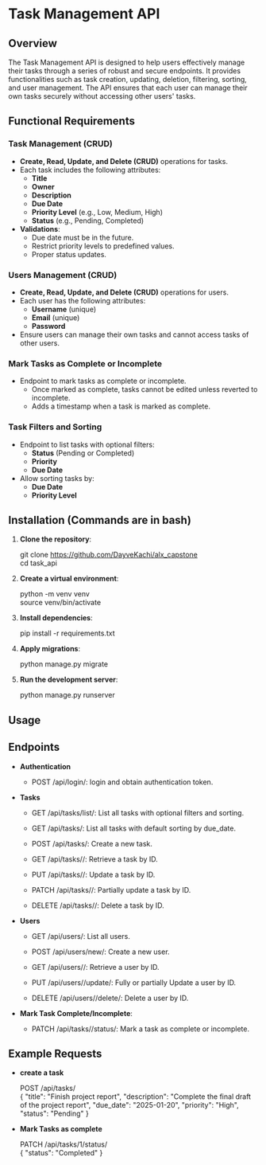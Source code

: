# Task Management API

## Overview
The Task Management API is designed to help users effectively manage their tasks through a series of robust and secure endpoints. It provides functionalities such as task creation, updating, deletion, filtering, sorting, and user management. The API ensures that each user can manage their own tasks securely without accessing other users' tasks.

## Functional Requirements

### Task Management (CRUD)
- **Create, Read, Update, and Delete (CRUD)** operations for tasks.
- Each task includes the following attributes:
  - **Title**
  - **Owner**
  - **Description**
  - **Due Date**
  - **Priority Level** (e.g., Low, Medium, High)
  - **Status** (e.g., Pending, Completed)
- **Validations**:
  - Due date must be in the future.
  - Restrict priority levels to predefined values.
  - Proper status updates.

### Users Management (CRUD)
- **Create, Read, Update, and Delete (CRUD)** operations for users.
- Each user has the following attributes:
  - **Username** (unique)
  - **Email** (unique)
  - **Password**
- Ensure users can manage their own tasks and cannot access tasks of other users.

### Mark Tasks as Complete or Incomplete
- Endpoint to mark tasks as complete or incomplete.
  - Once marked as complete, tasks cannot be edited unless reverted to incomplete.
  - Adds a timestamp when a task is marked as complete.

### Task Filters and Sorting
- Endpoint to list tasks with optional filters:
  - **Status** (Pending or Completed)
  - **Priority**
  - **Due Date**
- Allow sorting tasks by:
  - **Due Date**
  - **Priority Level**

## Installation (Commands are in bash)

1. **Clone the repository**:

   git clone https://github.com/DayveKachi/alx_capstone<br/>
   cd task_api


2. **Create a virtual environment**:

    python -m venv venv<br/>
    source venv/bin/activate

3. **Install dependencies**:

    pip install -r requirements.txt

4. **Apply migrations**:

    python manage.py migrate

5. **Run the development server**:

    python manage.py runserver



## Usage

## Endpoints

- **Authentication**

  - POST /api/login/: login and obtain authentication token.

- **Tasks**

  - GET /api/tasks/list/: List all tasks with optional filters and sorting.

  - GET /api/tasks/: List all tasks with default sorting by due_date.

  - POST /api/tasks/: Create a new task.

  - GET /api/tasks/<id>/: Retrieve a task by ID.

  - PUT /api/tasks/<id>/: Update a task by ID.

  - PATCH /api/tasks/<id>/: Partially update a task by ID.

  - DELETE /api/tasks/<id>/: Delete a task by ID.

- **Users**

  - GET /api/users/: List all users.

  - POST /api/users/new/: Create a new user.

  - GET /api/users/<id>/: Retrieve a user by ID.

  - PUT /api/users/<id>/update/: Fully or partially Update a user by ID.

  - DELETE /api/users/<id>/delete/: Delete a user by ID.

- **Mark Task Complete/Incomplete**:

  - PATCH /api/tasks/<id>/status/: Mark a task as complete or incomplete.

## Example Requests

- **create a task**

  POST /api/tasks/<br/>
    {
      "title": "Finish project report",
      "description": "Complete the final draft of the project report",
      "due_date": "2025-01-20",
      "priority": "High",
      "status": "Pending"
    }

- **Mark Tasks as complete**

  PATCH /api/tasks/1/status/<br/>
    {
      "status": "Completed"
    }
